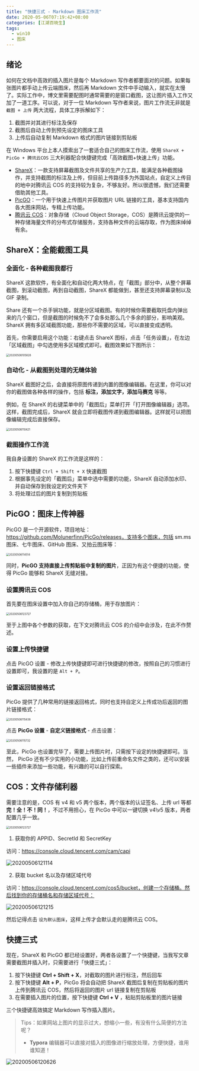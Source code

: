 ```yaml
---
title: "快捷三式 - Markdown 图床工作流"
date: 2020-05-06T07:19:42+08:00
categories: [江湖百晓生]
tags:
  - win10
  - 图床
---
```


## 绪论

如何在文档中高效的插入图片是每个 Markdown 写作者都要面对的问题。如果每张图片都手动上传云端图床，然后再 Markdown 文件中手动输入，就实在太慢了。实际工作中，博文里需要配图时通常需要的是窗口截图，这让图片插入工作又加了一道工序。可以说，对于一位 Markdown 写作者来说，图片工作流无非就是 `截图 + 上传` 两大流程，具体工序拆解如下：

1. 截图并对其进行标注及保存
2. 截图后自动上传到预先设定的图床工具
3. 上传后自动复制 Markdown 格式的图片链接到剪贴板

在 Windows 平台上本人摸索出了一套适合自己的图床工作流，使用 `ShareX + PicGo + 腾讯云COS` 三大利器配合快捷键完成「高效截图+快速上传」功能。

- [ShareX](https://getsharex.com/)：一款支持屏幕截图及文件共享的生产力工具，能满足各种截图操作，并支持截图的标注及上传，但目前上传路径多为外国站点，自定义上传目的地中对腾讯云 COS 的支持较为复杂，不够友好。所以很遗憾，我们还需要借助其他工具。
- [PicGO](https://molunerfinn.com/PicGo/)：一个用于快速上传图片并获取图片 URL 链接的工具，基本支持国内各大图床网站，专精上传功能。
- [腾讯云 COS](https://cloud.tencent.com/document/product/436/11366)：对象存储（Cloud Object Storage，COS）是腾讯云提供的一种存储海量文件的分布式存储服务，支持各种文件的云端存取，作为图床绰绰有余。

## ShareX：全能截图工具

### 全面化 - 各种截图我都行

ShareX 这款软件，有全面化和自动化两大特点，在「截图」部分中，从整个屏幕截图，到滚动截图，再到自动截图，ShareX 都能做到，甚至还支持屏幕录制以及 GIF 录制。

Share 还有一个杀手锏功能，就是分区域截图。有的时候你需要截取托盘内弹出来的几个窗口，但是截图的时候免不了会多处那么几个多余的部分，影响美观。ShareX 拥有多区域截图功能，那些你不需要的区域，可以直接变成透明。

首先，你需要启用这个功能：右键点击 ShareX 图标，点击「任务设置」，在左边「区域截图」中勾选使用多区域模式即可。截图效果如下图所示：

<img src="https://image-host-1255524710.cos.ap-beijing.myqcloud.com/20200506105828.png" alt="20200506105828" style="zoom:50%;" />

### 自动化 - 从截图到处理的无缝体验

ShareX 截图好之后，会直接将原图传递到内置的图像编辑器。在这里，你可以对你的截图做各种各样的操作，包括 **标注，添加文字，添加马赛克** 等等。

例如，在 ShareX 的右键菜单中的「截图后」菜单打开「打开图像编辑器」选项。这样，截图完成后，ShareX 就会立即将截图传递到截图编辑器。这样就可以把图像编辑完成后直接保存。

<img src="https://image-host-1255524710.cos.ap-beijing.myqcloud.com/20200506110421.png" alt="20200506110421" style="zoom:50%;" />

### 截图操作工作流

我自身设置的 ShareX 的工作流是这样的：

1. 按下快捷键 `Ctrl + Shift + X` 快速截图
2. 根据事先设定的「截图后」菜单中选中需要的功能，ShareX 自动添加水印、并自动保存到我设定的文件夹下
3. 将处理过后的图片复制到剪贴板

## PicGO：图床上传神器

PicGO 是一个开源软件，项目地址：https://github.com/Molunerfinn/PicGo/releases，支持多个图床，包括 sm.ms 图床、七牛图床、GitHub 图床、又拍云图床等：

<img src="https://image-host-1255524710.cos.ap-beijing.myqcloud.com/20200506114514.png" alt="20200506114514" style="zoom:50%;" />

同时，**PicGO 支持直接上传剪贴板中复制的图片**，正因为有这个便捷的功能，使得 PicGo 能够和 ShareX 无缝对接。

### 设置腾讯云 COS

首先要在图床设置中加入你自己的存储桶，用于存放图片：

<img src="https://image-host-1255524710.cos.ap-beijing.myqcloud.com/20200506123727.png" alt="20200506123727" style="zoom:50%;" />

至于上图中各个参数的获取，在下文对腾讯云 COS 的介绍中会涉及，在此不作赘述。

### 设置上传快捷键

点击 PicGO 设置 - 修改上传快捷键即可进行快捷键的修改，按照自己的习惯进行设置即可，我设置的是 `Alt + P`。

### 设置返回链接格式

PicGo 提供了几种常用的链接返回格式，同时也支持自定义上传成功后返回的图片链接格式：

<img src="https://image-host-1255524710.cos.ap-beijing.myqcloud.com/20200506115438.png" alt="20200506115438" style="zoom:50%;" />

点击 **PicGo 设置** - **自定义链接格式** - 点击设置：

<img src="https://image-host-1255524710.cos.ap-beijing.myqcloud.com/20200506115732.png" alt="20200506115732" style="zoom: 50%;" />

至此，PicGo 也设置完毕了，需要上传图片时，只需按下设定的快捷键即可。当然， PicGo 还有不少实用的小功能，比如上传前重命名文件之类的，还可以安装一些插件来添加一些功能，有兴趣的可以自行探索。

## COS：文件存储利器

需要注意的是，COS 有 v4 和 v5 两个版本，两个版本的认证签名、上传 url 等都 **完！全！不！同！**，不过不用担心，在 PicGo 中可以一键切换 v4\v5 版本，两者配置几乎一致。

<img src="https://image-host-1255524710.cos.ap-beijing.myqcloud.com/20200506123727.png" alt="20200506123727" style="zoom:50%;" />

1. 获取你的 APPID、SecretId 和 SecretKey

访问：https://console.cloud.tencent.com/cam/capi

![20200506121114](https://image-host-1255524710.cos.ap-beijing.myqcloud.com/20200506121114.png)

2. 获取 bucket 名以及存储区域代号

访问：https://console.cloud.tencent.com/cos5/bucket，创建一个存储桶。然后找到你的存储桶名和存储区域代号：

![20200506121215](https://image-host-1255524710.cos.ap-beijing.myqcloud.com/20200506121215.png)

然后记得点击 `设为默认图床`，这样上传才会默认走的是腾讯云 COS。

## 快捷三式

现在，ShareX 和 PicGO 都已经设置好，两者各设置了一个快捷键，当我写文章需要截图并插入时，只需要进行「快捷三式」：

1. 按下快捷键 **Ctrl + Shift + X**，对截取的图片进行标注，然后回车
2. 按下快捷键 **Alt + P**，PicGo 将会自动把 ShareX 截图后复制在剪贴板的图片上传到腾讯云 COS，然后将返回的图片 url 链接复制在剪贴板
3. 在需要插入图片的位置，按下快捷键 **Ctrl + V** ，粘贴剪贴板里的图片链接

三个快捷键高效搞定 Markdown 写作插入图片。

> Tips：如果网站上图片的显示过大，想缩小一些，有没有什么简便的方法呢？
>
> - **Typora** 编辑器可以直接对插入的图像进行缩放处理，方便快捷，谁用谁知道！

![20200506120626](https://image-host-1255524710.cos.ap-beijing.myqcloud.com/20200506120626.png)
